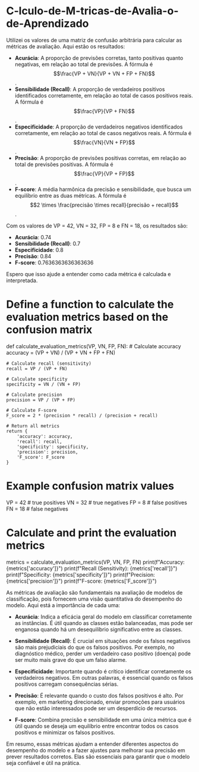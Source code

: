 # C-lculo-de-M-tricas-de-Avalia-o-de-Aprendizado

Utilizei os valores de uma matriz de confusão arbitrária para calcular as métricas de avaliação. Aqui estão os resultados:

- **Acurácia**: A proporção de previsões corretas, tanto positivas quanto negativas, em relação ao total de previsões. A fórmula é $$\frac{VP + VN}{VP + VN + FP + FN}$$.
- **Sensibilidade (Recall)**: A proporção de verdadeiros positivos identificados corretamente, em relação ao total de casos positivos reais. A fórmula é $$\frac{VP}{VP + FN}$$.
- **Especificidade**: A proporção de verdadeiros negativos identificados corretamente, em relação ao total de casos negativos reais. A fórmula é $$\frac{VN}{VN + FP}$$.
- **Precisão**: A proporção de previsões positivas corretas, em relação ao total de previsões positivas. A fórmula é $$\frac{VP}{VP + FP}$$.
- **F-score**: A média harmônica da precisão e sensibilidade, que busca um equilíbrio entre as duas métricas. A fórmula é $$2 \times \frac{precisão \times recall}{precisão + recall}$$.

Com os valores de VP = 42, VN = 32, FP = 8 e FN = 18, os resultados são:

- **Acurácia**: 0.74
- **Sensibilidade (Recall)**: 0.7
- **Especificidade**: 0.8
- **Precisão**: 0.84
- **F-score**: 0.7636363636363636

Espero que isso ajude a entender como cada métrica é calculada e interpretada.

# Define a function to calculate the evaluation metrics based on the confusion matrix
def calculate_evaluation_metrics(VP, VN, FP, FN):
    # Calculate accuracy
    accuracy = (VP + VN) / (VP + VN + FP + FN)
    
    # Calculate recall (sensitivity)
    recall = VP / (VP + FN)
    
    # Calculate specificity
    specificity = VN / (VN + FP)
    
    # Calculate precision
    precision = VP / (VP + FP)
    
    # Calculate F-score
    F_score = 2 * (precision * recall) / (precision + recall)
    
    # Return all metrics
    return {
        'accuracy': accuracy,
        'recall': recall,
        'specificity': specificity,
        'precision': precision,
        'F_score': F_score
    }

# Example confusion matrix values
VP = 42  # true positives
VN = 32  # true negatives
FP = 8   # false positives
FN = 18  # false negatives

# Calculate and print the evaluation metrics
metrics = calculate_evaluation_metrics(VP, VN, FP, FN)
print(f"Accuracy: {metrics['accuracy']}")
print(f"Recall (Sensitivity): {metrics['recall']}")
print(f"Specificity: {metrics['specificity']}")
print(f"Precision: {metrics['precision']}")
print(f"F-score: {metrics['F_score']}")

As métricas de avaliação são fundamentais na avaliação de modelos de classificação, pois fornecem uma visão quantitativa do desempenho do modelo. Aqui está a importância de cada uma:

- **Acurácia**: Indica a eficácia geral do modelo em classificar corretamente as instâncias. É útil quando as classes estão balanceadas, mas pode ser enganosa quando há um desequilíbrio significativo entre as classes.

- **Sensibilidade (Recall)**: É crucial em situações onde os falsos negativos são mais prejudiciais do que os falsos positivos. Por exemplo, no diagnóstico médico, perder um verdadeiro caso positivo (doença) pode ser muito mais grave do que um falso alarme.

- **Especificidade**: Importante quando é crítico identificar corretamente os verdadeiros negativos. Em outras palavras, é essencial quando os falsos positivos carregam consequências sérias.

- **Precisão**: É relevante quando o custo dos falsos positivos é alto. Por exemplo, em marketing direcionado, enviar promoções para usuários que não estão interessados pode ser um desperdício de recursos.

- **F-score**: Combina precisão e sensibilidade em uma única métrica que é útil quando se deseja um equilíbrio entre encontrar todos os casos positivos e minimizar os falsos positivos.

Em resumo, essas métricas ajudam a entender diferentes aspectos do desempenho do modelo e a fazer ajustes para melhorar sua precisão em prever resultados corretos. Elas são essenciais para garantir que o modelo seja confiável e útil na prática.
